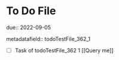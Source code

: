 # To Do File

due:: 2022-09-05

metadatafield:: todoTestFile_362_1

- [ ] Task of todoTestFile_362 1 [[Query me]]
